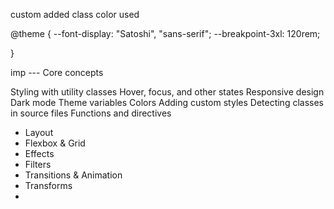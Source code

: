 custom added class color used 

@theme {
    --font-display: "Satoshi", "sans-serif";
    --breakpoint-3xl: 120rem;

}

imp --- Core concepts

Styling with utility classes
Hover, focus, and other states
Responsive design
Dark mode
Theme variables
Colors
Adding custom styles
Detecting classes in source files
Functions and directives

- Layout
- Flexbox & Grid
- Effects
- Filters
- Transitions & Animation
- Transforms
- 



